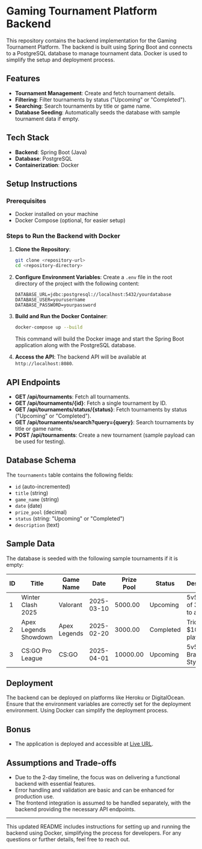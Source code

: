 # Gaming Tournament Platform Backend

This repository contains the backend implementation for the Gaming Tournament Platform. The backend is built using Spring Boot and connects to a PostgreSQL database to manage tournament data. Docker is used to simplify the setup and deployment process.

## Features

- **Tournament Management**: Create and fetch tournament details.
- **Filtering**: Filter tournaments by status ("Upcoming" or "Completed").
- **Searching**: Search tournaments by title or game name.
- **Database Seeding**: Automatically seeds the database with sample tournament data if empty.

## Tech Stack

- **Backend**: Spring Boot (Java)
- **Database**: PostgreSQL
- **Containerization**: Docker

## Setup Instructions

### Prerequisites

- Docker installed on your machine
- Docker Compose (optional, for easier setup)

### Steps to Run the Backend with Docker

1. **Clone the Repository**:
   ```bash
   git clone <repository-url>
   cd <repository-directory>
   ```

2. **Configure Environment Variables**:
   Create a `.env` file in the root directory of the project with the following content:
   ```
   DATABASE_URL=jdbc:postgresql://localhost:5432/yourdatabase
   DATABASE_USER=yourusername
   DATABASE_PASSWORD=yourpassword
   ```

3. **Build and Run the Docker Container**:
   ```bash
   docker-compose up --build
   ```

   This command will build the Docker image and start the Spring Boot application along with the PostgreSQL database.

4. **Access the API**:
   The backend API will be available at `http://localhost:8080`.

## API Endpoints

- **GET /api/tournaments**: Fetch all tournaments.
- **GET /api/tournaments/{id}**: Fetch a single tournament by ID.
- **GET /api/tournaments/status/{status}**: Fetch tournaments by status ("Upcoming" or "Completed").
- **GET /api/tournaments/search?query={query}**: Search tournaments by title or game name.
- **POST /api/tournaments**: Create a new tournament (sample payload can be used for testing).

## Database Schema

The `tournaments` table contains the following fields:
- `id` (auto-incremented)
- `title` (string)
- `game_name` (string)
- `date` (date)
- `prize_pool` (decimal)
- `status` (string: "Upcoming" or "Completed")
- `description` (text)

## Sample Data

The database is seeded with the following sample tournaments if it is empty:

| ID | Title | Game Name | Date | Prize Pool | Status | Description |
| --- | --- | --- | --- | --- | --- | --- |
| 1 | Winter Clash 2025 | Valorant | 2025-03-10 | 5000.00 | Upcoming | 5v5, Best of 3, Open to all |
| 2 | Apex Legends Showdown | Apex Legends | 2025-02-20 | 3000.00 | Completed | Trios, $1000 per player |
| 3 | CS:GO Pro League | CS:GO | 2025-04-01 | 10000.00 | Upcoming | 5v5, Bracket Style |

## Deployment

The backend can be deployed on platforms like Heroku or DigitalOcean. Ensure that the environment variables are correctly set for the deployment environment. Using Docker can simplify the deployment process.

## Bonus

- The application is deployed and accessible at [Live URL](https://tournament-45zp.onrender.com/).

## Assumptions and Trade-offs

- Due to the 2-day timeline, the focus was on delivering a functional backend with essential features.
- Error handling and validation are basic and can be enhanced for production use.
- The frontend integration is assumed to be handled separately, with the backend providing the necessary API endpoints.

---

This updated README includes instructions for setting up and running the backend using Docker, simplifying the process for developers. For any questions or further details, feel free to reach out.
